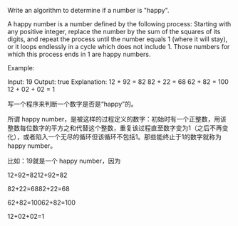 Write an algorithm to determine if a number is "happy".

A happy number is a number defined by the following process: Starting with any positive integer, replace the number by the sum of the squares of its digits, and repeat the process until the number equals 1 (where it will stay), or it loops endlessly in a cycle which does not include 1. Those numbers for which this process ends in 1 are happy numbers.

Example: 

Input: 19
Output: true
Explanation: 
12 + 92 = 82
82 + 22 = 68
62 + 82 = 100
12 + 02 + 02 = 1

写一个程序来判断一个数字是否是“happy”的。

所谓 happy number，是被这样的过程定义的数字：初始时有一个正整数，用该整数每位数字的平方之和代替这个整数，重复该过程直至数字变为1（之后不再变化），或者陷入一个无尽的循环但该循环不包括1。那些能终止于1的数字就称为 happy number。

比如：19就是一个 happy number，因为 

12+92=8212+92=82 

82+22=6882+22=68 

62+82=10062+82=100 

12+02+02=1
